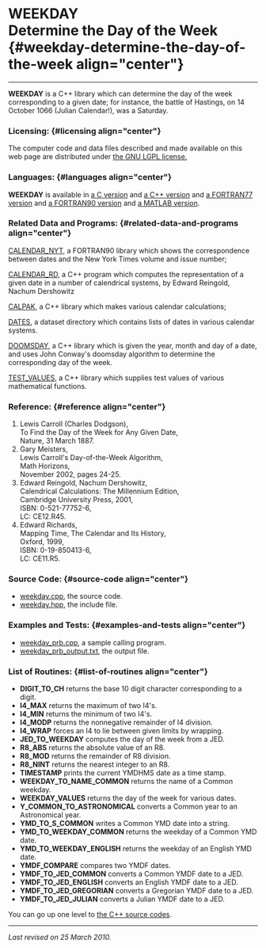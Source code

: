 WEEKDAY\
Determine the Day of the Week {#weekday-determine-the-day-of-the-week align="center"}
=============================

------------------------------------------------------------------------

**WEEKDAY** is a C++ library which can determine the day of the week
corresponding to a given date; for instance, the battle of Hastings, on
14 October 1066 (Julian Calendar!), was a Saturday.

### Licensing: {#licensing align="center"}

The computer code and data files described and made available on this
web page are distributed under [the GNU LGPL
license.](../../txt/gnu_lgpl.txt)

### Languages: {#languages align="center"}

**WEEKDAY** is available in [a C
version](../../c_src/weekday/weekday.html) and [a C++
version](../../cpp_src/weekday/weekday.html) and [a FORTRAN77
version](../../f77_src/weekday/weekday.html) and [a FORTRAN90
version](../../f_src/weekday/weekday.html) and [a MATLAB
version](../../m_src/weekday/weekday.html).

### Related Data and Programs: {#related-data-and-programs align="center"}

[CALENDAR\_NYT](../../f_src/calendar_nyt/calendar_nyt.html), a FORTRAN90
library which shows the correspondence between dates and the New York
Times volume and issue number;

[CALENDAR\_RD](../../cpp_src/calendar_rd/calendar_rd.html), a C++
program which computes the representation of a given date in a number of
calendrical systems, by Edward Reingold, Nachum Dershowitz

[CALPAK](../../cpp_src/calpak/calpak.html), a C++ library which makes
various calendar calculations;

[DATES](../../datasets/dates/dates.html), a dataset directory which
contains lists of dates in various calendar systems.

[DOOMSDAY](../../cpp_src/doomsday/doomsday.html), a C++ library which is
given the year, month and day of a date, and uses John Conway's doomsday
algorithm to determine the corresponding day of the week.

[TEST\_VALUES](../../cpp_src/test_values/test_values.html), a C++
library which supplies test values of various mathematical functions.

### Reference: {#reference align="center"}

1.  Lewis Carroll (Charles Dodgson),\
    To Find the Day of the Week for Any Given Date,\
    Nature, 31 March 1887.
2.  Gary Meisters,\
    Lewis Carroll's Day-of-the-Week Algorithm,\
    Math Horizons,\
    November 2002, pages 24-25.
3.  Edward Reingold, Nachum Dershowitz,\
    Calendrical Calculations: The Millennium Edition,\
    Cambridge University Press, 2001,\
    ISBN: 0-521-77752-6,\
    LC: CE12.R45.
4.  Edward Richards,\
    Mapping Time, The Calendar and Its History,\
    Oxford, 1999,\
    ISBN: 0-19-850413-6,\
    LC: CE11.R5.

### Source Code: {#source-code align="center"}

-   [weekday.cpp](weekday.cpp), the source code.
-   [weekday.hpp](weekday.hpp), the include file.

### Examples and Tests: {#examples-and-tests align="center"}

-   [weekday\_prb.cpp](weekday_prb.cpp), a sample calling program.
-   [weekday\_prb\_output.txt](weekday_prb_output.txt), the output file.

### List of Routines: {#list-of-routines align="center"}

-   **DIGIT\_TO\_CH** returns the base 10 digit character corresponding
    to a digit.
-   **I4\_MAX** returns the maximum of two I4's.
-   **I4\_MIN** returns the minimum of two I4's.
-   **I4\_MODP** returns the nonnegative remainder of I4 division.
-   **I4\_WRAP** forces an I4 to lie between given limits by wrapping.
-   **JED\_TO\_WEEKDAY** computes the day of the week from a JED.
-   **R8\_ABS** returns the absolute value of an R8.
-   **R8\_MOD** returns the remainder of R8 division.
-   **R8\_NINT** returns the nearest integer to an R8.
-   **TIMESTAMP** prints the current YMDHMS date as a time stamp.
-   **WEEKDAY\_TO\_NAME\_COMMON** returns the name of a Common weekday.
-   **WEEKDAY\_VALUES** returns the day of the week for various dates.
-   **Y\_COMMON\_TO\_ASTRONOMICAL** converts a Common year to an
    Astronomical year.
-   **YMD\_TO\_S\_COMMON** writes a Common YMD date into a string.
-   **YMD\_TO\_WEEKDAY\_COMMON** returns the weekday of a Common YMD
    date.
-   **YMD\_TO\_WEEKDAY\_ENGLISH** returns the weekday of an English YMD
    date.
-   **YMDF\_COMPARE** compares two YMDF dates.
-   **YMDF\_TO\_JED\_COMMON** converts a Common YMDF date to a JED.
-   **YMDF\_TO\_JED\_ENGLISH** converts an English YMDF date to a JED.
-   **YMDF\_TO\_JED\_GREGORIAN** converts a Gregorian YMDF date to a
    JED.
-   **YMDF\_TO\_JED\_JULIAN** converts a Julian YMDF date to a JED.

You can go up one level to [the C++ source codes](../cpp_src.html).

------------------------------------------------------------------------

*Last revised on 25 March 2010.*
